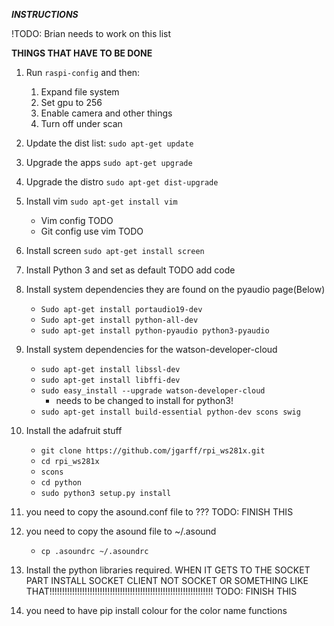 ***INSTRUCTIONS***


!TODO: Brian needs to work on this list


**THINGS THAT HAVE TO BE DONE**
1. Run `raspi-config` and then:
    1. Expand file system
    2. Set gpu to 256
    3. Enable camera and other things
    4. Turn off under scan

2. Update the dist list: `sudo apt-get update`
3. Upgrade the apps `sudo apt-get upgrade`
4. Upgrade the distro `sudo apt-get dist-upgrade`

5. Install vim `sudo apt-get install vim`
    * Vim config TODO
    * Git config use vim TODO

6. Install screen `sudo apt-get install screen`

7. Install Python 3 and set as default TODO add code
8. Install system dependencies they are found on the pyaudio page(Below)
    * `Sudo apt-get install portaudio19-dev`
    * `Sudo apt-get install python-all-dev`
    * `sudo apt-get install python-pyaudio python3-pyaudio`

9. Install system dependencies for the watson-developer-cloud
    * `sudo apt-get install libssl-dev`
    * `sudo apt-get install libffi-dev`
    * `sudo easy_install --upgrade watson-developer-cloud`
        * needs to be changed to install for python3!
    * `sudo apt-get install build-essential python-dev scons swig`

10. Install the adafruit stuff  
    * `git clone https://github.com/jgarff/rpi_ws281x.git`
    * `cd rpi_ws281x`
    * `scons`
    * `cd python`
    * `sudo python3 setup.py install`

11. you need to copy the asound.conf file to ??? TODO: FINISH THIS

12. you need to copy the asound file to ~/.asound
    * `cp .asoundrc ~/.asoundrc`

13. Install the python libraries required.
    WHEN IT GETS TO THE SOCKET PART INSTALL SOCKET CLIENT NOT SOCKET OR SOMETHING LIKE THAT!!!!!!!!!!!!!!!!!!!!!!!!!!!!!!!!!!!!!!!!!!!!!!!!!!!!!!!!!!!!!!!!!  TODO: FINISH THIS


  14. you need to have pip install colour for the color name functions
